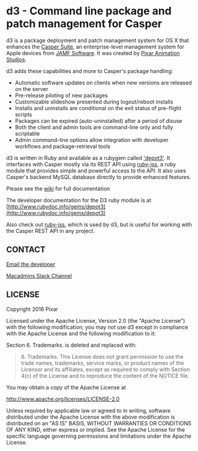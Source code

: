 # d3 - Command line package and patch management for Casper

d3 is a package deployment and patch management system for OS X that enhances the
[Casper Suite](http://www.jamfsoftware.com/products/casper-suite/), an enterprise-level management system for Apple devices from [JAMF Software](http://www.jamfsoftware.com/). It was created by [Pixar Animation Studios](http://www.pixar.com/).



d3 adds these capabilities and more to Casper's package handling:

* Automatic software updates on clients when new versions are released on the server
* Pre-release piloting of new packages
* Customizable slideshow presented during logout/reboot installs
* Installs and uninstalls are conditional on the exit status of pre-flight scripts
* Packages can be expired (auto-uninstalled) after a period of disuse
* Both the client and admin tools are command-line only and fully scriptable
* Admin command-line options allow integration with developer workflows and package-retrieval tools

d3 is written in Ruby and available as a rubygem called ['depot3'](https://rubygems.org/gems/depot3). It interfaces with Casper mostly via its REST API using [ruby-jss](https://github.com/PixarAnimationStudios/ruby-jss), a ruby module that provides simple and powerful access to the API. It also uses Casper's backend MySQL database directly to provide enhanced features.


Please see the [wiki](https://github.com/PixarAnimationStudios/depot3/wiki) for full documentation

The developer documentation for the D3 ruby module is at [http://www.rubydoc.info/gems/depot3](http://www.rubydoc.info/gems/depot3)

Also check out [ruby-jss](https://github.com/PixarAnimationStudios/ruby-jss), which is used by d3, but is useful for working with the Casper REST API in any project. 


## CONTACT

[Email the developer](mailto:d3@pixar.com)

[Macadmins Slack Channel](https://macadmins.slack.com/messages/#d3/)

## LICENSE

Copyright 2016 Pixar

Licensed under the Apache License, Version 2.0 (the "Apache License")
with the following modification; you may not use d3 except in
compliance with the Apache License and the following modification to it:

Section 6. Trademarks. is deleted and replaced with:

> 6\. Trademarks. This License does not grant permission to use the trade names, trademarks, service marks, or product names of the Licensor and its affiliates, except as required to comply with Section 4(c) of the License and to reproduce the content of the NOTICE file.

You may obtain a copy of the Apache License at

   http://www.apache.org/licenses/LICENSE-2.0

Unless required by applicable law or agreed to in writing, software
distributed under the Apache License with the above modification is
distributed on an "AS IS" BASIS, WITHOUT WARRANTIES OR CONDITIONS OF ANY
KIND, either express or implied. See the Apache License for the specific
language governing permissions and limitations under the Apache License.
